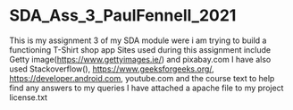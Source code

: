 # SDA_Ass_3_PaulFennell_2021
This is my assignment 3 of my SDA module were i am trying to build a functioning T-Shirt shop app
Sites used during this assignment include
Getty image(https://www.gettyimages.ie/) and pixabay.com
I have also used Stackoverflow(), https://www.geeksforgeeks.org/, https://developer.android.com, youtube.com and the course text to help find any answers to my queries
I have attached a apache file to my project license.txt
